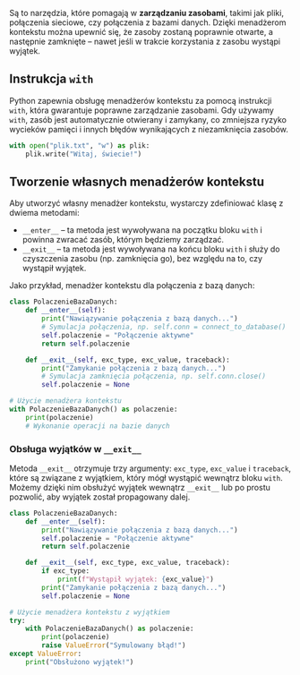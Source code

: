 Są to narzędzia, które pomagają w **zarządzaniu zasobami**, takimi jak pliki, połączenia sieciowe, czy połączenia z bazami danych. Dzięki menadżerom kontekstu można upewnić się, że zasoby zostaną poprawnie otwarte, a następnie zamknięte – nawet jeśli w trakcie korzystania z zasobu wystąpi wyjątek.

## Instrukcja `with`

Python zapewnia obsługę menadżerów kontekstu za pomocą instrukcji `with`, która gwarantuje poprawne zarządzanie zasobami. Gdy używamy `with`, zasób jest automatycznie otwierany i zamykany, co zmniejsza ryzyko wycieków pamięci i innych błędów wynikających z niezamknięcia zasobów.

```python
with open("plik.txt", "w") as plik:
    plik.write("Witaj, świecie!")
```

## Tworzenie własnych menadżerów kontekstu

Aby utworzyć własny menadżer kontekstu, wystarczy zdefiniować klasę z dwiema metodami:

- `__enter__` – ta metoda jest wywoływana na początku bloku `with` i powinna zwracać zasób, którym będziemy zarządzać.
- `__exit__` – ta metoda jest wywoływana na końcu bloku `with` i służy do czyszczenia zasobu (np. zamknięcia go), bez względu na to, czy wystąpił wyjątek.

Jako przykład, menadżer kontekstu dla połączenia z bazą danych:

```python
class PolaczenieBazaDanych:
    def __enter__(self):
        print("Nawiązywanie połączenia z bazą danych...")
        # Symulacja połączenia, np. self.conn = connect_to_database()
        self.polaczenie = "Połączenie aktywne"
        return self.polaczenie

    def __exit__(self, exc_type, exc_value, traceback):
        print("Zamykanie połączenia z bazą danych...")
        # Symulacja zamknięcia połączenia, np. self.conn.close()
        self.polaczenie = None

# Użycie menadżera kontekstu
with PolaczenieBazaDanych() as polaczenie:
    print(polaczenie)
    # Wykonanie operacji na bazie danych
```

### Obsługa wyjątków w `__exit__`

Metoda `__exit__` otrzymuje trzy argumenty: `exc_type`, `exc_value` i `traceback`, które są związane z wyjątkiem, który mógł wystąpić wewnątrz bloku `with`. Możemy dzięki nim obsłużyć wyjątek wewnątrz `__exit__` lub po prostu pozwolić, aby wyjątek został propagowany dalej.

```python
class PolaczenieBazaDanych:
    def __enter__(self):
        print("Nawiązywanie połączenia z bazą danych...")
        self.polaczenie = "Połączenie aktywne"
        return self.polaczenie

    def __exit__(self, exc_type, exc_value, traceback):
        if exc_type:
            print(f"Wystąpił wyjątek: {exc_value}")
        print("Zamykanie połączenia z bazą danych...")
        self.polaczenie = None

# Użycie menadżera kontekstu z wyjątkiem
try:
    with PolaczenieBazaDanych() as polaczenie:
        print(polaczenie)
        raise ValueError("Symulowany błąd!")
except ValueError:
    print("Obsłużono wyjątek!")
```
